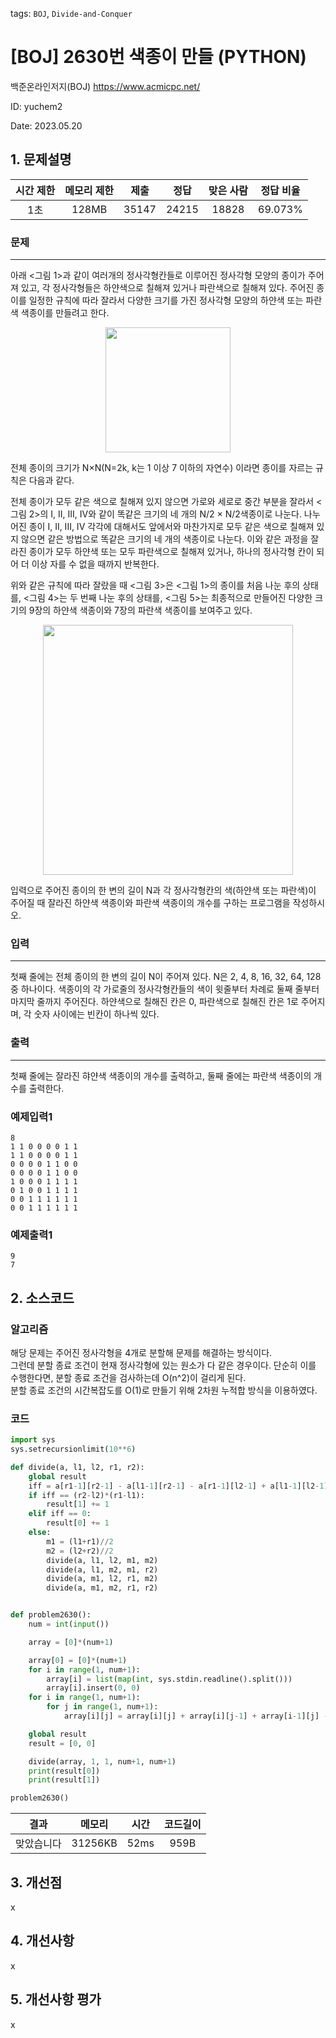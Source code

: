 tags: `BOJ`, `Divide-and-Conquer`
# [BOJ] 2630번 색종이 만들 (PYTHON)
백준온라인저지(BOJ) https://www.acmicpc.net/

ID: yuchem2

Date: 2023.05.20
## 1. 문제설명
| 시간 제한 | 메모리 제한 | 제출  | 정답 | 맞은 사람 | 정답 비율 |
| :---: | :---: | :---: | :---: | :---: | :---: |
|  1초   | 128MB  | 35147 | 24215 | 18828 | 69.073% |

### 문제
---
아래 <그림 1>과 같이 여러개의 정사각형칸들로 이루어진 정사각형 모양의 종이가 주어져 있고, 각 정사각형들은 하얀색으로 칠해져 있거나 파란색으로 칠해져 있다. 주어진 종이를 일정한 규칙에 따라 잘라서 다양한 크기를 가진 정사각형 모양의 하얀색 또는 파란색 색종이를 만들려고 한다.

<div align="center">
  <img src="https://github.com/yuchem2/Algorithm/assets/101711808/e35fb5f9-3c81-44bf-a6a9-380815790d82" width="200">
</div>

전체 종이의 크기가 N×N(N=2k, k는 1 이상 7 이하의 자연수) 이라면 종이를 자르는 규칙은 다음과 같다.

전체 종이가 모두 같은 색으로 칠해져 있지 않으면 가로와 세로로 중간 부분을 잘라서 <그림 2>의 I, II, III, IV와 같이 똑같은 크기의 네 개의 N/2 × N/2색종이로 나눈다. 나누어진 종이 I, II, III, IV 각각에 대해서도 앞에서와 마찬가지로 모두 같은 색으로 칠해져 있지 않으면 같은 방법으로 똑같은 크기의 네 개의 색종이로 나눈다. 이와 같은 과정을 잘라진 종이가 모두 하얀색 또는 모두 파란색으로 칠해져 있거나, 하나의 정사각형 칸이 되어 더 이상 자를 수 없을 때까지 반복한다.

위와 같은 규칙에 따라 잘랐을 때 <그림 3>은 <그림 1>의 종이를 처음 나눈 후의 상태를, <그림 4>는 두 번째 나눈 후의 상태를, <그림 5>는 최종적으로 만들어진 다양한 크기의 9장의 하얀색 색종이와 7장의 파란색 색종이를 보여주고 있다.

<div align="center">
  <img src="https://github.com/yuchem2/Algorithm/assets/101711808/f3eb72c5-f0ab-434a-85f6-4a8db2bf25b2" width="400">
</div>

입력으로 주어진 종이의 한 변의 길이 N과 각 정사각형칸의 색(하얀색 또는 파란색)이 주어질 때 잘라진 하얀색 색종이와 파란색 색종이의 개수를 구하는 프로그램을 작성하시오.

### 입력
---
첫째 줄에는 전체 종이의 한 변의 길이 N이 주어져 있다. N은 2, 4, 8, 16, 32, 64, 128 중 하나이다. 색종이의 각 가로줄의 정사각형칸들의 색이 윗줄부터 차례로 둘째 줄부터 마지막 줄까지 주어진다. 하얀색으로 칠해진 칸은 0, 파란색으로 칠해진 칸은 1로 주어지며, 각 숫자 사이에는 빈칸이 하나씩 있다.
### 출력
---
첫째 줄에는 잘라진 햐얀색 색종이의 개수를 출력하고, 둘째 줄에는 파란색 색종이의 개수를 출력한다.
### 예제입력1
```
8
1 1 0 0 0 0 1 1
1 1 0 0 0 0 1 1
0 0 0 0 1 1 0 0
0 0 0 0 1 1 0 0
1 0 0 0 1 1 1 1
0 1 0 0 1 1 1 1
0 0 1 1 1 1 1 1
0 0 1 1 1 1 1 1
```
### 예제출력1
```
9
7
```
## 2. 소스코드

### 알고리즘

해당 문제는 주어진 정사각형을 4개로 분할해 문제를 해결하는 방식이다.  
그런데 분할 종료 조건이 현재 정사각형에 있는 원소가 다 같은 경우이다. 단순히 이를 수행한다면, 분할 종료 조건을 검사하는데 O(n^2)이 걸리게 된다.  
분할 종료 조건의 시간복잡도를 O(1)로 만들기 위해 2차원 누적합 방식을 이용하였다.  


### 코드
```Python
import sys
sys.setrecursionlimit(10**6)

def divide(a, l1, l2, r1, r2):
    global result
    iff = a[r1-1][r2-1] - a[l1-1][r2-1] - a[r1-1][l2-1] + a[l1-1][l2-1]
    if iff == (r2-l2)*(r1-l1):
        result[1] += 1
    elif iff == 0:
        result[0] += 1
    else:
        m1 = (l1+r1)//2
        m2 = (l2+r2)//2
        divide(a, l1, l2, m1, m2)
        divide(a, l1, m2, m1, r2)
        divide(a, m1, l2, r1, m2)
        divide(a, m1, m2, r1, r2)


def problem2630():
    num = int(input())

    array = [0]*(num+1)

    array[0] = [0]*(num+1)
    for i in range(1, num+1):
        array[i] = list(map(int, sys.stdin.readline().split()))
        array[i].insert(0, 0)
    for i in range(1, num+1):
        for j in range(1, num+1):
            array[i][j] = array[i][j] + array[i][j-1] + array[i-1][j] - array[i-1][j-1]

    global result
    result = [0, 0]

    divide(array, 1, 1, num+1, num+1)
    print(result[0])
    print(result[1])

problem2630()
```

| 결과 | 메모리 | 시간 | 코드길이 |
|:---:|:-----: | :---: | :----: |
| 맞았습니다 | 31256KB | 52ms | 959B |

## 3. 개선점
x
## 4. 개선사항

x

## 5. 개선사항 평가
x
